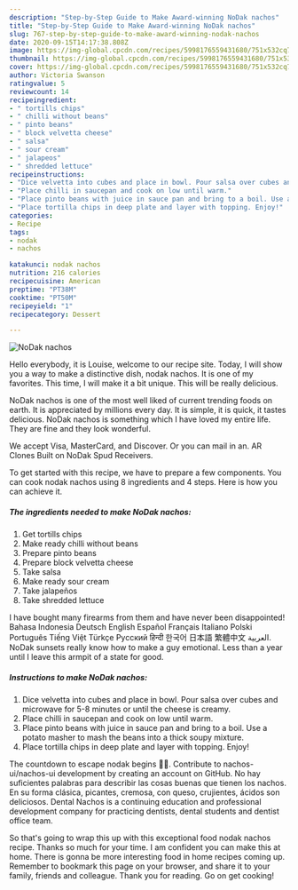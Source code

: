 ```yaml
---
description: "Step-by-Step Guide to Make Award-winning NoDak nachos"
title: "Step-by-Step Guide to Make Award-winning NoDak nachos"
slug: 767-step-by-step-guide-to-make-award-winning-nodak-nachos
date: 2020-09-15T14:17:38.808Z
image: https://img-global.cpcdn.com/recipes/5998176559431680/751x532cq70/nodak-nachos-recipe-main-photo.jpg
thumbnail: https://img-global.cpcdn.com/recipes/5998176559431680/751x532cq70/nodak-nachos-recipe-main-photo.jpg
cover: https://img-global.cpcdn.com/recipes/5998176559431680/751x532cq70/nodak-nachos-recipe-main-photo.jpg
author: Victoria Swanson
ratingvalue: 5
reviewcount: 14
recipeingredient:
- " tortills chips"
- " chilli without beans"
- " pinto beans"
- " block velvetta cheese"
- " salsa"
- " sour cream"
- " jalapeos"
- " shredded lettuce"
recipeinstructions:
- "Dice velvetta into cubes and place in bowl. Pour salsa over cubes and microwave for 5-8 minutes or until the cheese is creamy."
- "Place chilli in saucepan and cook on low until warm."
- "Place pinto beans with juice in sauce pan and bring to a boil. Use a potato masher to mash the beans into a thick soupy mixture."
- "Place tortilla chips in deep plate and layer with topping. Enjoy!"
categories:
- Recipe
tags:
- nodak
- nachos

katakunci: nodak nachos 
nutrition: 216 calories
recipecuisine: American
preptime: "PT38M"
cooktime: "PT50M"
recipeyield: "1"
recipecategory: Dessert

---
```



![NoDak nachos](https://img-global.cpcdn.com/recipes/5998176559431680/751x532cq70/nodak-nachos-recipe-main-photo.jpg)

Hello everybody, it is Louise, welcome to our recipe site. Today, I will show you a way to make a distinctive dish, nodak nachos. It is one of my favorites. This time, I will make it a bit unique. This will be really delicious.

NoDak nachos is one of the most well liked of current trending foods on earth. It is appreciated by millions every day. It is simple, it is quick, it tastes delicious. NoDak nachos is something which I have loved my entire life. They are fine and they look wonderful.

We accept Visa, MasterCard, and Discover. Or you can mail in an. AR Clones Built on NoDak Spud Receivers.


To get started with this recipe, we have to prepare a few components. You can cook nodak nachos using 8 ingredients and 4 steps. Here is how you can achieve it.

<!--inarticleads1-->

##### The ingredients needed to make NoDak nachos:

1. Get  tortills chips
1. Make ready  chilli without beans
1. Prepare  pinto beans
1. Prepare  block velvetta cheese
1. Take  salsa
1. Make ready  sour cream
1. Take  jalapeños
1. Take  shredded lettuce


I have bought many firearms from them and have never been disappointed! Bahasa Indonesia Deutsch English Español Français Italiano Polski Português Tiếng Việt Türkçe Русский हिन्दी 한국어 日本語 繁體中文 العربية. NoDak sunsets really know how to make a guy emotional. Less than a year until I leave this armpit of a state for good. 

<!--inarticleads2-->

##### Instructions to make NoDak nachos:

1. Dice velvetta into cubes and place in bowl. Pour salsa over cubes and microwave for 5-8 minutes or until the cheese is creamy.
1. Place chilli in saucepan and cook on low until warm.
1. Place pinto beans with juice in sauce pan and bring to a boil. Use a potato masher to mash the beans into a thick soupy mixture.
1. Place tortilla chips in deep plate and layer with topping. Enjoy!


The countdown to escape nodak begins 👏🏼. Contribute to nachos-ui/nachos-ui development by creating an account on GitHub. No hay suficientes palabras para describir las cosas buenas que tienen los nachos. En su forma clásica, picantes, cremosa, con queso, crujientes, ácidos son deliciosos. Dental Nachos is a continuing education and professional development company for practicing dentists, dental students and dentist office team. 

So that's going to wrap this up with this exceptional food nodak nachos recipe. Thanks so much for your time. I am confident you can make this at home. There is gonna be more interesting food in home recipes coming up. Remember to bookmark this page on your browser, and share it to your family, friends and colleague. Thank you for reading. Go on get cooking!
